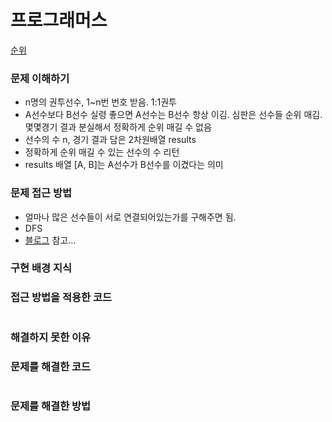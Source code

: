 # 프로그래머스
[순위](https://programmers.co.kr/learn/courses/30/lessons/49191)

### 문제 이해하기
- n명의 권투선수, 1~n번 번호 받음. 1:1권투
- A선수보다 B선수 실령 좋으면 A선수는 B선수 항상 이김. 심판은 선수들 순위 매김. 몇몇경기 결과 분실해서 정확하게 순위 매길 수 없음
- 선수의 수 n, 경기 결과 담은 2차원배열 results
- 정확하게 순위 매길 수 있는 선수의 수 리턴
- results 배열 [A, B]는 A선수가 B선수를 이겼다는 의미


### 문제 접근 방법
- 얼마나 많은 선수들이 서로 연결되어있는가를 구해주면 됨.
- DFS
- [블로그](https://velog.io/@tjdud0123/%EC%88%9C%EC%9C%84-python) 참고...

### 구현 배경 지식


### 접근 방법을 적용한 코드
```

```
### 해결하지 못한 이유


### 문제를 해결한 코드
```

```

### 문제를 해결한 방법

